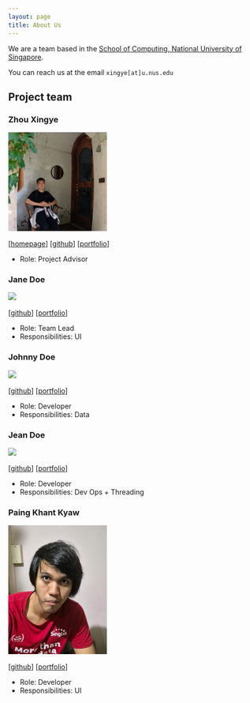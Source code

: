 ```yaml
---
layout: page
title: About Us
---
```


We are a team based in the [School of Computing, National University of Singapore](https://www.comp.nus.edu.sg).

You can reach us at the email `xingye[at]u.nus.edu`

## Project team

### Zhou Xingye

<img src="images/zhou-colla.png" width="200px">

[[homepage](https://66f99fbb84cc0e45d28ec44b--teal-baklava-6bd705.netlify.app/)]
[[github](https://github.com/zhou-colla)]
[[portfolio](team/zhouxingye.md)]

* Role: Project Advisor

### Jane Doe

<img src="images/johndoe.png" width="200px">

[[github](http://github.com/johndoe)]
[[portfolio](team/johndoe.md)]

* Role: Team Lead
* Responsibilities: UI

### Johnny Doe

<img src="images/johndoe.png" width="200px">

[[github](http://github.com/johndoe)] [[portfolio](team/johndoe.md)]

* Role: Developer
* Responsibilities: Data

### Jean Doe

<img src="images/johndoe.png" width="200px">

[[github](http://github.com/johndoe)]
[[portfolio](team/johndoe.md)]

* Role: Developer
* Responsibilities: Dev Ops + Threading

### Paing Khant Kyaw

<img src="images/minkhanteain.png" width="200px">

[[github](http://github.com/johndoe)]
[[portfolio](team/johndoe.md)]

* Role: Developer
* Responsibilities: UI
